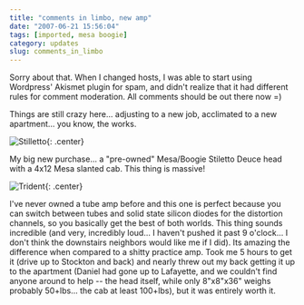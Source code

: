 ```yaml
---
title: "comments in limbo, new amp"
date: "2007-06-21 15:56:04"
tags: [imported, mesa boogie]
category: updates
slug: comments_in_limbo
---
```

	
Sorry about that.  When I changed hosts, I was able to start using Wordpress' Akismet plugin for spam, and didn't realize that it had different rules for comment moderation.  All comments should be out there now =)

Things are still crazy here... adjusting to a new job, acclimated to a new apartment... you know, the works.

![Stilletto]({filename}/images/2007/stilettodeucelogo.gif){: .center}

My big new purchase... a "pre-owned" Mesa/Boogie Stiletto Deuce head with a 4x12 Mesa slanted cab.  This thing is massive!

![Trident]({filename}/images/2007/stilettotridentfnt-sm2006.gif){: .center}

I've never owned a tube amp before and this one is perfect because you can switch between tubes and solid state silicon diodes for the distortion channels, so you basically get the best of both worlds.  This thing sounds incredible (and very, incredibly loud...  I haven't pushed it past 9 o'clock... I don't think the downstairs neighbors would like me if I did).  Its amazing the difference when compared to a shitty practice amp.  Took me 5 hours to get it (drive up to Stockton and back) and nearly threw out my back getting it up to the apartment (Daniel had gone up to Lafayette, and we couldn't find anyone around to help -- the head itself, while only 8"x8"x36" weighs probably 50+lbs... the cab at least 100+lbs), but it was entirely worth it.
